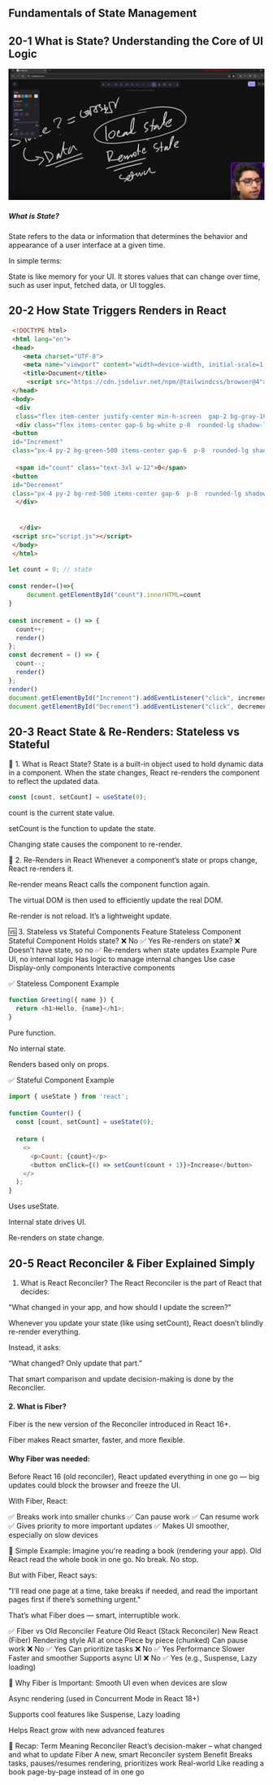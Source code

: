 ## Fundamentals of State Management
## 20-1 What is State? Understanding the Core of UI Logic
![alt text](image.png)
 ##### What is State?
State refers to the data or information that determines the behavior and appearance of a user interface at a given time.

In simple terms:

 State is like memory for your UI.
It stores values that can change over time, such as user input, fetched data, or UI toggles.

## 20-2 How State Triggers Renders in React
```html
 <!DOCTYPE html>
 <html lang="en">
 <head>
    <meta charset="UTF-8">
    <meta name="viewport" content="width=device-width, initial-scale=1.0">
    <title>Document</title>
     <script src="https://cdn.jsdelivr.net/npm/@tailwindcss/browser@4"></script>
 </head>
 <body>
  <div
  class="flex item-center justify-center min-h-screen  gap-2 bg-gray-100">
  <div class="flex items-center gap-6 bg-white p-8  rounded-lg shadow-lg">
 <button 
 id="Increment"
 class="px-4 py-2 bg-green-500 items-center gap-6  p-8  rounded-lg shadow-lg">Increment</button>
 
  <span id="count" class="text-3xl w-12">0</span>
 <button 
 id="Decrement"
 class="px-4 py-2 bg-red-500 items-center gap-6  p-8  rounded-lg shadow-lg">Decrement</button>
  </div>
  
 
   </div>
 <script src="script.js"></script>
 </body>
 </html>
 ```

```js
let count = 0; // state

const render=()=>{
     document.getElementById("count").innerHTML=count
}

const increment = () => {
  count++;
  render()
};
const decrement = () => {
  count--;
  render()
};
render()
document.getElementById("Increment").addEventListener("click", increment);
document.getElementById("Decrement").addEventListener("click", decrement);
```

## 20-3 React State & Re-Renders: Stateless vs Stateful
🧠 1. What is React State?
State is a built-in object used to hold dynamic data in a component. When the state changes, React re-renders the component to reflect the updated data.
```js
const [count, setCount] = useState(0);
```
count is the current state value.

setCount is the function to update the state.

Changing state causes the component to re-render.

🔁 2. Re-Renders in React
Whenever a component’s state or props change, React re-renders it.

Re-render means React calls the component function again.

The virtual DOM is then used to efficiently update the real DOM.

Re-render is not reload. It’s a lightweight update.

🆚 3. Stateless vs Stateful Components
Feature	Stateless Component	Stateful Component
Holds state?	❌ No	✅ Yes
Re-renders on state?	❌ Doesn’t have state, so no	✅ Re-renders when state updates
Example	Pure UI, no internal logic	Has logic to manage internal changes
Use case	Display-only components	Interactive components

✅ Stateless Component Example
```js
function Greeting({ name }) {
  return <h1>Hello, {name}</h1>;
}
```
Pure function.

No internal state.

Renders based only on props.

✅ Stateful Component Example
```js
import { useState } from 'react';

function Counter() {
  const [count, setCount] = useState(0);

  return (
    <>
      <p>Count: {count}</p>
      <button onClick={() => setCount(count + 1)}>Increase</button>
    </>
  );
}
```
Uses useState.

Internal state drives UI.

Re-renders on state change.
## 20-5 React Reconciler & Fiber Explained Simply
 1. What is React Reconciler?
The React Reconciler is the part of React that decides:

"What changed in your app, and how should I update the screen?"

Whenever you update your state (like using setCount), React doesn’t blindly re-render everything.

Instead, it asks:

“What changed? Only update that part.”

That smart comparison and update decision-making is done by the Reconciler.

#### 2. What is Fiber?
Fiber is the new version of the Reconciler introduced in React 16+.

Fiber makes React smarter, faster, and more flexible.

 #### Why Fiber was needed:
Before React 16 (old reconciler), React updated everything in one go — big updates could block the browser and freeze the UI.

With Fiber, React:

✅ Breaks work into smaller chunks
✅ Can pause work
✅ Can resume work
✅ Gives priority to more important updates
✅ Makes UI smoother, especially on slow devices

📖 Simple Example:
Imagine you're reading a book (rendering your app).
Old React read the whole book in one go. No break. No stop.

But with Fiber, React says:

"I’ll read one page at a time, take breaks if needed, and read the important pages first if there’s something urgent."

That’s what Fiber does — smart, interruptible work.

✅ Fiber vs Old Reconciler
Feature	Old React (Stack Reconciler)	New React (Fiber)
Rendering style	All at once	Piece by piece (chunked)
Can pause work	❌ No	✅ Yes
Can prioritize tasks	❌ No	✅ Yes
Performance	Slower	Faster and smoother
Supports async UI	❌ No	✅ Yes (e.g., Suspense, Lazy loading)

🎯 Why Fiber is Important:
Smooth UI even when devices are slow

Async rendering (used in Concurrent Mode in React 18+)

Supports cool features like Suspense, Lazy loading

Helps React grow with new advanced features

🔁 Recap:
Term	Meaning
Reconciler	React’s decision-maker – what changed and what to update
Fiber	A new, smart Reconciler system
Benefit	Breaks tasks, pauses/resumes rendering, prioritizes work
Real-world	Like reading a book page-by-page instead of in one go



